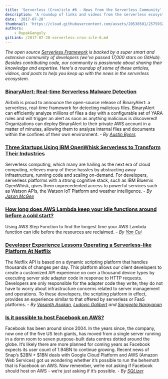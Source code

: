 ```yaml
---
title: 'Serverless (Cron)icle #6 - News from the Serverless Community'
description: 'A roundup of links and videos from the serverless ecosystem that caught our attention this week.'
date: '2017-07-28'
thumbnail: 'https://cloud.githubusercontent.com/assets/20538501/25759320/8bb86c20-3197-11e7-8d3d-5479c197c049.png'
authors:
    - RupakGanguly
gitLink: /2017-07-28-serverless-cron-icle-6.md
---
```


*The open source [Serverless Framework](https://github.com/serverless/serverless) is backed by a super smart and extensive community of developers (we've passed 17,000 stars on GitHub). Besides contributing code, our community is passionate about sharing their knowledge and expertise. Here's a roundup of some of these articles, videos, and posts to help you keep up with the news in the serverless ecosystem.*

### [BinaryAlert: Real-time Serverless Malware Detection](https://medium.com/airbnb-engineering/binaryalert-real-time-serverless-malware-detection-ca44370c1b90)
Airbnb is proud to announce the open-source release of BinaryAlert: a serverless, real-time framework for detecting malicious files. BinaryAlert can efficiently analyze millions of files a day with a configurable set of YARA rules and will trigger an alert as soon as anything malicious is discovered! Organizations can deploy BinaryAlert to their private AWS account in a matter of minutes, allowing them to analyze internal files and documents within the confines of their own environment. - *By [Austin Byers](https://medium.com/@austinbyers)*

### [Three Startups Using IBM OpenWhisk Serverless to Transform Their Industries](https://thenewstack.io/future-serverless-3-startups-using-serverless-cognitive-iot-transform-industries/)
Serverless computing, which many are hailing as the next era of cloud computing, relieves many of these hassles by abstracting away infrastructure, running code and scaling on-demand. For developers, serverless platforms with a strong cognitive stack, such as IBM Bluemix OpenWhisk, gives them unprecedented access to powerful services such as Watson APIs, the Watson IoT Platform and weather intelligence. - *By [Jason McGee](https://thenewstack.io/author/jason-mcgee/)*

### [How long does AWS Lambda keep your idle functions around before a cold start?](https://read.acloud.guru/how-long-does-aws-lambda-keep-your-idle-functions-around-before-a-cold-start-bf715d3b810)
Using AWS Step Function to find the longest time your AWS Lambda function can idle before the resources are reclaimed. - *By [Yan Cui](https://read.acloud.guru/@theburningmonk)*

### [Developer Experience Lessons Operating a Serverless-like Platform At Netflix](https://medium.com/netflix-techblog/developer-experience-lessons-operating-a-serverless-like-platform-at-netflix-a8bbd5b899a0)
The Netflix API is based on a dynamic scripting platform that handles thousands of changes per day. This platform allows our client developers to create a customized API experience on over a thousand device types by executing server side adapter code in response to HTTP requests. Developers are only responsible for the adapter code they write; they do not have to worry about infrastructure concerns related to server management and operations. To these developers, the scripting platform in effect, provides an experience similar to that offered by serverless or FaaS platforms. - *By [Vasanth Asokan](https://www.linkedin.com/in/vasanth-asokan/), [Ludovic Galibert](https://www.linkedin.com/in/ludovicgalibert/) and [Sangeeta Narayanan](https://www.linkedin.com/in/sangeetanarayanan/)*

### [Is it possible to host Facebook on AWS?](http://blog.sqlizer.io/posts/facebook-on-aws/)
Facebook has been around since 2004. In the years since, the company, now one of the five US tech giants, has moved from a single server running in a dorm room to seven purpose-built data centres dotted around the globe. It’s likely there are more planned for coming years as Facebook expects its user count of 1.94BN to continue growing.
Recent news of Snap’s $2BN + $1BN deals with Google Cloud Platform and AWS (Amazon Web Services) got us wondering whether it’s possible to run the behemoth that is Facebook on AWS. Now remember, we’re not asking if Facebook should host on AWS - we’re just asking if it’s possible. - *By [SQLizer](http://blog.sqlizer.io/)*
